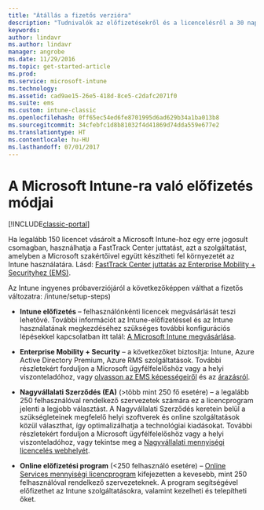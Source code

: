 ```yaml
---
title: "Átállás a fizetős verzióra"
description: "Tudnivalók az előfizetésekről és a licencelésről a 30 napos ingyenes Intune-próbaidőszak beállítása után."
keywords: 
author: lindavr
ms.author: lindavr
manager: angrobe
ms.date: 11/29/2016
ms.topic: get-started-article
ms.prod: 
ms.service: microsoft-intune
ms.technology: 
ms.assetid: cad9ae15-26e5-418d-8ce5-c2dafc2071f0
ms.suite: ems
ms.custom: intune-classic
ms.openlocfilehash: 0ff65ec54ed6fe8701995d6ad629b34a1ba013b8
ms.sourcegitcommit: 34cfebfc1d8b81032f4d41869d74dda559e677e2
ms.translationtype: HT
ms.contentlocale: hu-HU
ms.lasthandoff: 07/01/2017
---
```

# <a name="ways-to-subscribe-to-microsoft-intune"></a>A Microsoft Intune-ra való előfizetés módjai

[!INCLUDE[classic-portal](../includes/classic-portal.md)]

Ha legalább 150 licencet vásárolt a Microsoft Intune-hoz egy erre jogosult csomagban, használhatja a FastTrack Center juttatást, azt a szolgáltatást, amelyben a Microsoft szakértőivel együtt készítheti fel környezetét az Intune használatára. Lásd: [FastTrack Center juttatás az Enterprise Mobility + Securityhez (EMS)](https://docs.microsoft.com/enterprise-mobility/Solutions/fasttrack-center-benefit-for-enterprise-mobility-suite-ems).

Az Intune ingyenes próbaverziójáról a következőképpen válthat a fizetős változatra: /intune/setup-steps)
-   **Intune előfizetés** – felhasználónkénti licencek megvásárlását teszi lehetővé. További információt az Intune-előfizetéssel és az Intune használatának megkezdéséhez szükséges további konfigurációs lépésekkel kapcsolatban itt talál: [A Microsoft Intune megvásárlása](/intune/setup-steps).

-   **Enterprise Mobility + Security** – a következőket biztosítja: Intune, Azure Active Directory Premium, Azure RMS szolgáltatások. További részletekért forduljon a Microsoft ügyfélfelelőshöz vagy a helyi viszonteladóhoz, vagy [ olvasson az EMS képességeiről](https://www.microsoft.com/server-cloud/enterprise-mobility/overview.aspx) és az [árazásról](https://www.microsoft.com/server-cloud/products/enterprise-mobility-suite/Purchasing.aspx).

-   **Nagyvállalati Szerződés (EA)** (&gt;több mint 250 fő esetére) – a legalább 250 felhasználóval rendelkező szervezetek számára ez a licencprogram jelenti a legjobb választást. A Nagyvállalati Szerződés keretein belül a szükségleteinek megfelelő helyi szoftverek és online szolgáltatások közül választhat, így optimalizálhatja a technológiai kiadásokat. További részletekért forduljon a Microsoft ügyfélfelelőshöz vagy a helyi viszonteladóhoz, vagy tekintse meg a [Nagyvállalati mennyiségi licencelés webhelyét](http://www.microsoft.com/licensing/licensing-options/enterprise.aspx).

-   **Online előfizetési program** (&lt;250 felhasználó esetére) – [Online Services mennyiségi licencprogram](http://www.microsoft.com/licensing/online-services/default.aspx) kifejezetten a kevesebb, mint 250 felhasználóval rendelkező szervezeteknek. A program segítségével előfizethet az Intune szolgáltatásokra, valamint kezelheti és telepítheti őket.
